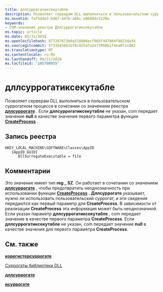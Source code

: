 ```yaml
---
title: дллсуррогатиксекутабле
description: Позволяет серверам DLL выполняться в пользовательском суррогатном процессе в сочетании со значением реестра Дллсуррогате. Если Дллсуррогатиксекутабле не указан, COM передает значение NULL в качестве значения первого параметра функции CreateProcess.
ms.assetid: faf5dde3-bd67-447b-a88c-e8660dc5228e
keywords:
- COM-значение реестра Дллсуррогатиксекутабле
ms.topic: article
ms.date: 05/31/2018
ms.openlocfilehash: 877297673b0a518006ecf903f447984f9023da34
ms.sourcegitcommit: 5f33645661bf8c825a7a2e73950b1f4ea0f1cd82
ms.translationtype: MT
ms.contentlocale: ru-RU
ms.lasthandoff: 08/21/2020
ms.locfileid: "105700955"
---
```

# <a name="dllsurrogateexecutable"></a>дллсуррогатиксекутабле

Позволяет серверам DLL выполняться в пользовательском суррогатном процессе в сочетании со значением реестра [**дллсуррогате**](dllsurrogate.md) . Если **дллсуррогатиксекутабле** не указан, com передает значение **null** в качестве значения первого параметра функции [**CreateProcess**](/windows/desktop/api/processthreadsapi/nf-processthreadsapi-createprocessa) .

## <a name="registry-entry"></a>Запись реестра

```
HKEY_LOCAL_MACHINE\SOFTWARE\Classes\AppID
   {AppID_GUID}
      DllSurrogateExecutable = file
```

## <a name="remarks"></a>Комментарии

Это значение имеет тип **reg \_ SZ**. Он работает в сочетании со значением [**дллсуррогате**](dllsurrogate.md) , чтобы предотвратить неоднозначность при использовании функции [**CreateProcess**](/windows/desktop/api/processthreadsapi/nf-processthreadsapi-createprocessa) . **Дллсуррогате** указывает, нужно ли использовать пользовательский суррогат, и эти сведения передаются как первый параметр для **CreateProcess**. В зависимости от реализации **CreateProcess** эта информация может быть неоднозначной. Если указан параметр **дллсуррогатиксекутабле** , com передает значение в качестве первого параметра **CreateProcess**. Если **дллсуррогатиксекутабле** не указан, com передает значение **null** в качестве значения для первого параметра **CreateProcess**.

## <a name="related-topics"></a>См. также

<dl> <dt>

[**корегистерсуррогате**](/windows/desktop/api/combaseapi/nf-combaseapi-coregistersurrogate)
</dt> <dt>

[Суррогаты библиотеки DLL](dll-surrogates.md)
</dt> <dt>

[**дллсуррогате**](dllsurrogate.md)
</dt> <dt>

[**исуррогате**](/windows/win32/api/objidlbase/nn-objidlbase-isurrogate)
</dt> </dl>

 

 